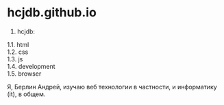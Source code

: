 # hcjdb.github.io

1. hcjdb:<br>

1.1. html<br>
1.2. css<br>
1.3. js<br>
1.4. development<br>
1.5. browser<br>

 Я, Берлин Андрей, изучаю веб технологии
в частности, и информатику (it), в общем. 
